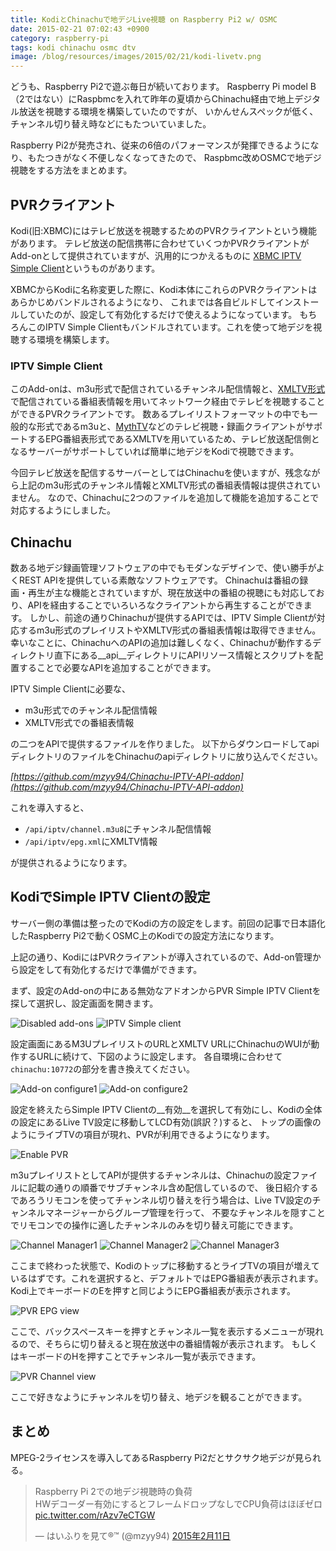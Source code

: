 ```yaml
---
title: KodiとChinachuで地デジLive視聴 on Raspberry Pi2 w/ OSMC
date: 2015-02-21 07:02:43 +0900
category: raspberry-pi
tags: kodi chinachu osmc dtv
image: /blog/resources/images/2015/02/21/kodi-livetv.png
---
```



どうも、Raspberry Pi2で遊ぶ毎日が続いております。
Raspberry Pi model B（2ではない）にRaspbmcを入れて昨年の夏頃からChinachu経由で地上デジタル放送を視聴する環境を構築していたのですが、
いかんせんスペックが低く、チャンネル切り替え時などにもたついていました。

Raspberry Pi2が発売され、従来の6倍のパフォーマンスが発揮できるようになり、もたつきがなく不便しなくなってきたので、
Raspbmc改めOSMCで地デジ視聴をする方法をまとめます。

<!-- more -->


## PVRクライアント
Kodi(旧:XBMC)にはテレビ放送を視聴するためのPVRクライアントという機能があります。
テレビ放送の配信携帯に合わせていくつかPVRクライアントがAdd-onとして提供されていますが、汎用的につかえるものに
[XBMC IPTV Simple Client](https://github.com/afedchin/xbmc-addon-iptvsimple/)というものがあります。

XBMCからKodiに名称変更した際に、Kodi本体にこれらのPVRクライアントはあらかじめバンドルされるようになり、
これまでは各自ビルドしてインストールしていたのが、設定して有効化するだけで使えるようになっています。
もちろんこのIPTV Simple Clientもバンドルされています。これを使って地デジを視聴する環境を構築します。

### IPTV Simple Client
このAdd-onは、m3u形式で配信されているチャンネル配信情報と、[XMLTV形式](http://wiki.xmltv.org/index.php/XMLTVFormat)で配信されている番組表情報を用いてネットワーク経由でテレビを視聴することができるPVRクライアントです。
数あるプレイリストフォーマットの中でも一般的な形式であるm3uと、[MythTV](http://www.mythtv.org/)などのテレビ視聴・録画クライアントがサポートするEPG番組表形式であるXMLTVを用いているため、テレビ放送配信側となるサーバーがサポートしていれば簡単に地デジをKodiで視聴できます。

今回テレビ放送を配信するサーバーとしてはChinachuを使いますが、残念ながら上記のm3u形式のチャンネル情報とXMLTV形式の番組表情報は提供されていません。
なので、Chinachuに2つのファイルを追加して機能を追加することで対応するようにしました。


## Chinachu
数ある地デジ録画管理ソフトウェアの中でもモダンなデザインで、使い勝手がよくREST APIを提供している素敵なソフトウェアです。
Chinachuは番組の録画・再生が主な機能とされていますが、現在放送中の番組の視聴にも対応しており、APIを経由することでいろいろなクライアントから再生することができます。
しかし、前途の通りChinachuが提供するAPIでは、IPTV Simple Clientが対応するm3u形式のプレイリストやXMLTV形式の番組表情報は取得できません。
幸いなことに、ChinachuへのAPIの追加は難しくなく、Chinachuが動作するディレクトリ直下にある__api__ディレクトリにAPIリソース情報とスクリプトを配置することで必要なAPIを追加することができます。

IPTV Simple Clientに必要な、

* m3u形式でのチャンネル配信情報
* XMLTV形式での番組表情報

の二つをAPIで提供するファイルを作りました。
以下からダウンロードしてapiディレクトリのファイルをChinachuのapiディレクトリに放り込んでください。

_[https://github.com/mzyy94/Chinachu-IPTV-API-addon](https://github.com/mzyy94/Chinachu-IPTV-API-addon)_

これを導入すると、

* `/api/iptv/channel.m3u8`にチャンネル配信情報
* `/api/iptv/epg.xml`にXMLTV情報

が提供されるようになります。

## KodiでSimple IPTV Clientの設定

サーバー側の準備は整ったのでKodiの方の設定をします。前回の記事で日本語化したRaspberry Pi2で動くOSMC上のKodiでの設定方法になります。

上記の通り、KodiにはPVRクライアントが導入されているので、Add-on管理から設定をして有効化するだけで準備ができます。


まず、設定のAdd-onの中にある無効なアドオンからPVR Simple IPTV Clientを探して選択し、設定画面を開きます。

![Disabled add-ons](/blog/resources/images/2015/02/21/disabled-addons.png)
![IPTV Simple client](/blog/resources/images/2015/02/21/iptv-simple-client-addon.png)

設定画面にあるM3UプレイリストのURLとXMLTV URLにChinachuのWUIが動作するURLに続けて、下図のように設定します。
各自環境に合わせて`chinachu:10772`の部分を書き換えてください。

![Add-on configure1](/blog/resources/images/2015/02/21/addon-configure1.png)
![Add-on configure2](/blog/resources/images/2015/02/21/addon-configure2.png)

設定を終えたらSimple IPTV Clientの__有効__を選択して有効にし、Kodiの全体の設定にあるLive TV設定に移動してLCD有効(誤訳？)すると、
トップの画像のようにライブTVの項目が現れ、PVRが利用できるようになります。

![Enable PVR](/blog/resources/images/2015/02/21/enable-pvr.png)

m3uプレイリストとしてAPIが提供するチャンネルは、Chinachuの設定ファイルに記載の通りの順番でサブチャンネル含め配信しているので、
後日紹介するであろうリモコンを使ってチャンネル切り替えを行う場合は、Live TV設定のチャンネルマネージャーからグループ管理を行って、
不要なチャンネルを隠すことでリモコンでの操作に適したチャンネルのみを切り替え可能にできます。

![Channel Manager1](/blog/resources/images/2015/02/21/channel-manager1.png)
![Channel Manager2](/blog/resources/images/2015/02/21/channel-manager2.png)
![Channel Manager3](/blog/resources/images/2015/02/21/channel-manager3.png)

ここまで終わった状態で、Kodiのトップに移動するとライブTVの項目が増えているはずです。これを選択すると、デフォルトではEPG番組表が表示されます。
Kodi上でキーボードのEを押すと同じようにEPG番組表が表示されます。

![PVR EPG view](/blog/resources/images/2015/02/21/pvr-epg.png)

ここで、バックスペースキーを押すとチャンネル一覧を表示するメニューが現れるので、そちらに切り替えると現在放送中の番組情報が表示されます。
もしくはキーボードのHを押すことでチャンネル一覧が表示できます。

![PVR Channel view](/blog/resources/images/2015/02/21/pvr-channel.png)


ここで好きなようにチャンネルを切り替え、地デジを観ることができます。


## まとめ

MPEG-2ライセンスを導入してあるRaspberry Pi2だとサクサク地デジが見られる。

<blockquote class="twitter-tweet" data-lang="ja"><p lang="ja" dir="ltr">Raspberry Pi 2での地デジ視聴時の負荷<br>HWデコーダー有効にするとフレームドロップなしでCPU負荷はほぼゼロ <a href="http://t.co/rAzv7eCTGW">pic.twitter.com/rAzv7eCTGW</a></p>&mdash; はいふりを見て®︎™ (@mzyy94) <a href="https://twitter.com/mzyy94/status/565610656809091072">2015年2月11日</a></blockquote>
<script async src="//platform.twitter.com/widgets.js" charset="utf-8"></script>
